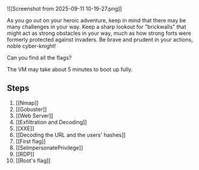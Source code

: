 ![[Screenshot from 2025-09-11 10-19-27.png]]

As you go out on your heroic adventure, keep in mind that there may be many challenges in your way. Keep a sharp lookout for "brickwalls" that might act as strong obstacles in your way, much as how strong forts were formerly protected against invaders. Be brave and prudent in your actions, noble cyber-knight!  

Can you find all the flags?  
  
The VM may take about 5 minutes to boot up fully.

## Steps

1. [[Nmap]]
2. [[Gobuster]]
3. [[Web Server]]
4. [[Exfiltration and Decoding]]
5. [[XXE]]
6. [[Decoding the URL and the users' hashes]]
7. [[First flag]]
8. [[SeImpersonatePrivilege]]
9. [[RDP]]
10. [[Root's flag]]
